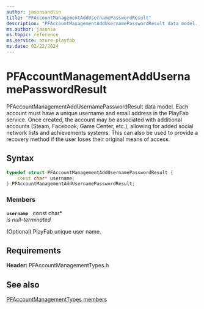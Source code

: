 ```yaml
---
author: jasonsandlin
title: "PFAccountManagementAddUsernamePasswordResult"
description: "PFAccountManagementAddUsernamePasswordResult data model. Each account must have a unique username and email address in the PlayFab service. Once created, the account may be associated with additional accounts (Steam, Facebook, Game Center, etc.), allowing for added social network lists and achievements systems. This can also be used to provide a recovery method if the user loses their original means of access."
ms.author: jasonsa
ms.topic: reference
ms.service: azure-playfab
ms.date: 02/22/2024
---
```


# PFAccountManagementAddUsernamePasswordResult  

PFAccountManagementAddUsernamePasswordResult data model. Each account must have a unique username and email address in the PlayFab service. Once created, the account may be associated with additional accounts (Steam, Facebook, Game Center, etc.), allowing for added social network lists and achievements systems. This can also be used to provide a recovery method if the user loses their original means of access.  

## Syntax  
  
```cpp
typedef struct PFAccountManagementAddUsernamePasswordResult {  
    const char* username;  
} PFAccountManagementAddUsernamePasswordResult;  
```
  
### Members  
  
**`username`** &nbsp; const char*  
*is null-terminated*  
  
(Optional) PlayFab unique user name.
  
  
## Requirements  
  
**Header:** PFAccountManagementTypes.h
  
## See also  
[PFAccountManagementTypes members](../pfaccountmanagementtypes_members.md)  

  
  
